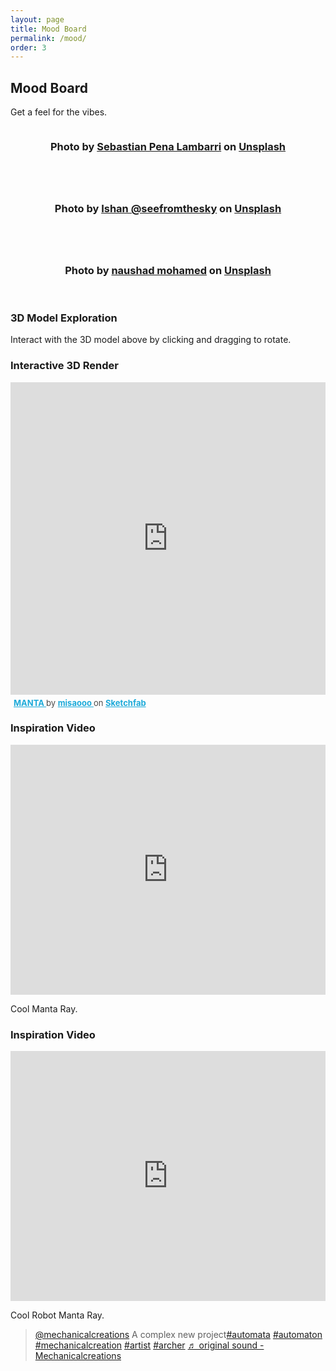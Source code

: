 ```yaml
---
layout: page
title: Mood Board
permalink: /mood/
order: 3
---
```


<!-- Add this to your mood-board.md file -->
<audio id="background-audio" autoplay loop>
    <source src="{{ site.baseurl }}/audio/relaxing-ocean-waves-high-quality-recorded-177004.mp3" type="audio/mpeg">
    Your browser does not support the audio element.
</audio>

## Mood Board

Get a feel for the vibes.

<div class="row">
  <div class="col-4 col-12-mobile">
    <article class="item">
      <a href="#" class="image fit"><img src="{{ site.baseurl }}/images/1.jpg" alt="" /></a>
      <header><h3>Photo by <a href="https://unsplash.com/@sebaspenalambarri?utm_content=creditCopyText&utm_medium=referral&utm_source=unsplash">Sebastian Pena Lambarri</a> on <a href="https://unsplash.com/photos/grey-and-black-stingray-in-underwater-photography-F54xLcv9wQ0?utm_content=creditCopyText&utm_medium=referral&utm_source=unsplash">Unsplash</a>
      </h3></header>
    </article>
    <article class="item">
      <a href="#" class="image fit"><img src="{{ site.baseurl }}/images/2.jpg" alt="" /></a>
      <header><h3>Photo by <a href="https://unsplash.com/@seefromthesky?utm_content=creditCopyText&utm_medium=referral&utm_source=unsplash">Ishan @seefromthesky</a> on <a href="https://unsplash.com/photos/black-and-white-stingray-3rSr37wFxKQ?utm_content=creditCopyText&utm_medium=referral&utm_source=unsplash">Unsplash</a>
      </h3></header>
    </article>
  </div>
  <div class="col-4 col-12-mobile">
    <article class="item">
      <a href="#" class="image fit"><img src="{{ site.baseurl }}/images/4.jpg" alt="" /></a>
      <header><h3>Photo by <a href="https://unsplash.com/@divenau?utm_content=creditCopyText&utm_medium=referral&utm_source=unsplash">naushad mohamed</a> on <a href="https://unsplash.com/photos/black-and-white-whale-under-water-epurOEDnOnc?utm_content=creditCopyText&utm_medium=referral&utm_source=unsplash">Unsplash</a>
      </h3></header>
    </article>
  </div>
  
  <!-- Add STL model viewer -->
  <div class="col-12">
    <h3>3D Model Exploration</h3>
    <div class="stl-viewer-container">
      <script src="https://embed.github.com/view/3d/Ki-D-Talbot/Ki-D-Talbot.github.io/main/models/manta.stl">
      </script>
    </div>
    <p>Interact with the 3D model above by clicking and dragging to rotate.</p>
  </div>
</div>


<div class="sketchfab-embed-wrapper col-12">
  <h3>Interactive 3D Render</h3>
  <iframe 
    title="MANTA"
    width="100%"
    height="500"
    frameborder="0" 
    allowfullscreen
    mozallowfullscreen="true"
    webkitallowfullscreen="true"
    allow="autoplay; fullscreen; xr-spatial-tracking"
    xr-spatial-tracking
    execution-while-out-of-viewport
    execution-while-not-rendered
    web-share
    src="https://sketchfab.com/models/cdc4752c492c43559caa4cfb528000d8/embed">
  </iframe>
  <p style="font-size: 13px; font-weight: normal; margin: 5px; color: #4A4A4A;">
    <a href="https://sketchfab.com/3d-models/manta-cdc4752c492c43559caa4cfb528000d8"
       target="_blank"
       rel="nofollow"
       style="font-weight: bold; color: #1CAAD9;">
      MANTA
    </a>
    by
    <a href="https://sketchfab.com/misaooo"
       target="_blank"
       rel="nofollow"
       style="font-weight: bold; color: #1CAAD9;">
      misaooo
    </a>
    on
    <a href="https://sketchfab.com"
       target="_blank"
       rel="nofollow"
       style="font-weight: bold; color: #1CAAD9;">
      Sketchfab
    </a>
  </p>
</div>

<div class="col-12">
  <h3>Inspiration Video</h3>
  <div class="video-container">
    <iframe 
      width="100%" 
      height="400" 
      src="https://www.youtube.com/embed/hm5HRO3XQ_8" 
      frameborder="0" 
      allow="accelerometer; autoplay; clipboard-write; encrypted-media; gyroscope; picture-in-picture" 
      allowfullscreen>
    </iframe>
  </div>
  <p>Cool Manta Ray.</p>
</div>

<div class="col-12">
  <h3>Inspiration Video</h3>
  <div class="video-container">
    <iframe 
      width="100%" 
      height="400" 
      src="https://www.youtube.com/embed/fO4X5UrE4qg?start=412&amp;end=419" 
      frameborder="0" 
      allow="accelerometer; autoplay; clipboard-write; encrypted-media; gyroscope; picture-in-picture" 
      allowfullscreen>
    </iframe>
  </div>
  <p>Cool Robot Manta Ray.</p>
</div>

<blockquote class="tiktok-embed" cite="https://www.tiktok.com/@mechanicalcreations/video/7473135580247805206" data-video-id="7473135580247805206" style="max-width: 605px;min-width: 325px;" > <section> <a target="_blank" title="@mechanicalcreations" href="https://www.tiktok.com/@mechanicalcreations?refer=embed">@mechanicalcreations</a> A complex new project<a title="automata" target="_blank" href="https://www.tiktok.com/tag/automata?refer=embed">#automata</a> <a title="automaton" target="_blank" href="https://www.tiktok.com/tag/automaton?refer=embed">#automaton</a> <a title="mechanicalcreation" target="_blank" href="https://www.tiktok.com/tag/mechanicalcreation?refer=embed">#mechanicalcreation</a> <a title="artist" target="_blank" href="https://www.tiktok.com/tag/artist?refer=embed">#artist</a> <a title="archer" target="_blank" href="https://www.tiktok.com/tag/archer?refer=embed">#archer</a> <a target="_blank" title="♬ original sound - Mechanicalcreations" href="https://www.tiktok.com/music/original-sound-7473135605237713687?refer=embed">♬ original sound - Mechanicalcreations</a> </section> </blockquote> <script async src="https://www.tiktok.com/embed.js"></script>